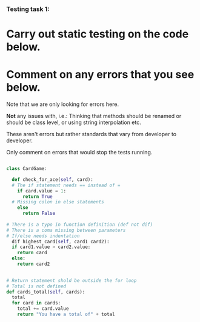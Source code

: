 ### Testing task 1:

# Carry out static testing on the code below.
# Comment on any errors that you see below.

Note that we are only looking for errors here.

**Not** any issues with, i.e.: 
Thinking that methods should be renamed or should be class level, or using string interpolation etc. 

These aren't errors but rather standards that vary from developer to developer. 

Only comment on errors that would stop the tests running.

```python

class CardGame:

  def check_for_ace(self, card):
  # The if statement needs == instead of =
    if card.value = 1:
      return True
  # Missing colon in else statements
    else
      return False
   
# There is a typo in function definition (def not dif)
# There is a coma missing between parameters
# If/else needs indentation
  dif highest_card(self, card1 card2):
  if card1.value > card2.value:
    return card
  else:
    return card2
  

# Return statement shold be outside the for loop
# Total is not defined
def cards_total(self, cards):
  total
  for card in cards:
    total += card.value
    return "You have a total of" + total
  
```
